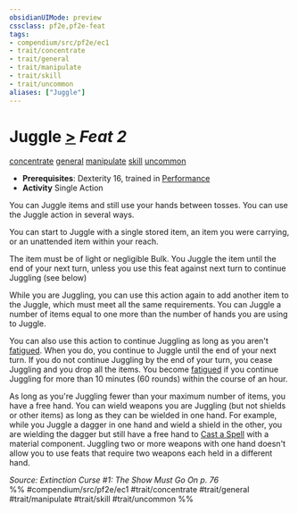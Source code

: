 ```yaml
---
obsidianUIMode: preview
cssclass: pf2e,pf2e-feat
tags:
- compendium/src/pf2e/ec1
- trait/concentrate
- trait/general
- trait/manipulate
- trait/skill
- trait/uncommon
aliases: ["Juggle"]
---
```

# Juggle  [>](/rules/core-rulebook/chapter-9-playing-the-game.md#Actions "Single Action") *Feat 2*  
[concentrate](/rules/traits/concentrate.md)  [general](/rules/traits/general.md)  [manipulate](/rules/traits/manipulate.md)  [skill](/rules/traits/skill.md)  [uncommon](/rules/traits/uncommon.md)  

- **Prerequisites**: Dexterity 16, trained in [Performance](/compendium/skills.md#Performance)
- **Activity** Single Action

You can Juggle items and still use your hands between tosses. You can use the Juggle action in several ways.

You can start to Juggle with a single stored item, an item you were carrying, or an unattended item within your reach.

The item must be of light or negligible Bulk. You Juggle the item until the end of your next turn, unless you use this feat against next turn to continue Juggling (see below)

While you are Juggling, you can use this action again to add another item to the Juggle, which must meet all the same requirements. You can Juggle a number of items equal to one more than the number of hands you are using to Juggle.

You can also use this action to continue Juggling as long as you aren't [fatigued](/rules/conditions.md#Fatigued). When you do, you continue to Juggle until the end of your next turn. If you do not continue Juggling by the end of your turn, you cease Juggling and you drop all the items. You become [fatigued](/rules/conditions.md#Fatigued) if you continue Juggling for more than 10 minutes (60 rounds) within the course of an hour.

As long as you're Juggling fewer than your maximum number of items, you have a free hand. You can wield weapons you are Juggling (but not shields or other items) as long as they can be wielded in one hand. For example, while you Juggle a dagger in one hand and wield a shield in the other, you are wielding the dagger but still have a free hand to [Cast a Spell](/rules/actions/cast-a-spell.md) with a material component. Juggling two or more weapons with one hand doesn't allow you to use feats that require two weapons each held in a different hand.

*Source: Extinction Curse #1: The Show Must Go On p. 76*  
%% #compendium/src/pf2e/ec1 #trait/concentrate #trait/general #trait/manipulate #trait/skill #trait/uncommon %%